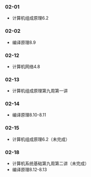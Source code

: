 ### 02-01
* 计算机组成原理6.2
### 02-02
* 编译原理8.9
### 02-12
* 计算机网络4.8
### 02-13
* 计算机组成原理第九周第一讲
### 02-14
* 编译原理8.10-8.11
### 02-15
* 计算机组成原理6.2（未完成）
### 02-18
* 计算机系统基础第九周第二讲（未完成）
* 编译原理8.12-8.13